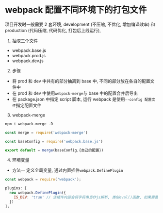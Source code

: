 # webpack 配置不同环境下的打包文件

项目开发时一般需要 2 套环境, development (不压缩, 不优化, 增加编译效率) 和 production (代码压缩, 代码优化, 打包后上线运行),

1. 抽取三个文件

- webpack.base.js
- webpack.prod.js
- webpack.dev.js

2. 步骤

- 将 prod 和 dev 中共有的部分抽离到 base 中, 不同的部分放在各自的配置文件中
- 在 prod 和 dev 中使用`webpack-merge`与 base 中的配置合并后导出
- 在 package.json 中指定 script 脚本, 运行 webpack 是使用`--config 配置文件`指定配置文件

3. webpack-merge

```js
npm i webpack-merge -D

const merge = require('webpack-merge')

const baseConfig = require('webpack.base.js')

export default = merge(baseConfig,{自己的配置})

```

4. 环境变量

- 方法一
  定义全局变量, 通过内置插件`webpack.DefinePlugin`

```js
const webpack = require('webpack');

plugins: [
  new webpack.DefinePlugin({
    IS_DEV: 'true' // 该插件内部会将字符串当作js解析, 类似eval()函数, 如果需要字符串, 可以写 '"字符串"'
  })
];
```
